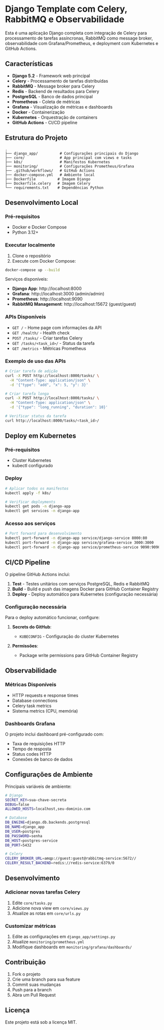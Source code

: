 # Django Template com Celery, RabbitMQ e Observabilidade

Esta é uma aplicação Django completa com integração de Celery para processamento de tarefas assíncronas, RabbitMQ como message broker, observabilidade com Grafana/Prometheus, e deployment com Kubernetes e GitHub Actions.

## Características

- **Django 5.2** - Framework web principal
- **Celery** - Processamento de tarefas distribuídas
- **RabbitMQ** - Message broker para Celery
- **Redis** - Backend de resultados para Celery
- **PostgreSQL** - Banco de dados principal
- **Prometheus** - Coleta de métricas
- **Grafana** - Visualização de métricas e dashboards
- **Docker** - Containerização
- **Kubernetes** - Orquestração de containers
- **GitHub Actions** - CI/CD pipeline

## Estrutura do Projeto

```
.
├── django_app/          # Configurações principais do Django
├── core/                # App principal com views e tasks
├── k8s/                 # Manifestos Kubernetes
├── monitoring/          # Configurações Prometheus/Grafana
├── .github/workflows/   # GitHub Actions
├── docker-compose.yml   # Ambiente local
├── Dockerfile          # Imagem Django
├── Dockerfile.celery   # Imagem Celery
└── requirements.txt    # Dependências Python
```

## Desenvolvimento Local

### Pré-requisitos
- Docker e Docker Compose
- Python 3.12+

### Executar localmente

1. Clone o repositório
2. Execute com Docker Compose:

```bash
docker-compose up --build
```

Serviços disponíveis:
- **Django App**: http://localhost:8000
- **Grafana**: http://localhost:3000 (admin/admin)
- **Prometheus**: http://localhost:9090
- **RabbitMQ Management**: http://localhost:15672 (guest/guest)

### APIs Disponíveis

- `GET /` - Home page com informações da API
- `GET /health/` - Health check
- `POST /tasks/` - Criar tarefas Celery
- `GET /tasks/<task_id>/` - Status da tarefa
- `GET /metrics` - Métricas Prometheus

### Exemplo de uso das APIs

```bash
# Criar tarefa de adição
curl -X POST http://localhost:8000/tasks/ \
  -H "Content-Type: application/json" \
  -d '{"type": "add", "x": 5, "y": 3}'

# Criar tarefa longa
curl -X POST http://localhost:8000/tasks/ \
  -H "Content-Type: application/json" \
  -d '{"type": "long_running", "duration": 10}'

# Verificar status da tarefa
curl http://localhost:8000/tasks/<task_id>/
```

## Deploy em Kubernetes

### Pré-requisitos
- Cluster Kubernetes
- kubectl configurado

### Deploy

```bash
# Aplicar todos os manifestos
kubectl apply -f k8s/

# Verificar deployments
kubectl get pods -n django-app
kubectl get services -n django-app
```

### Acesso aos serviços

```bash
# Port forward para desenvolvimento
kubectl port-forward -n django-app service/django-service 8000:80
kubectl port-forward -n django-app service/grafana-service 3000:3000
kubectl port-forward -n django-app service/prometheus-service 9090:9090
```

## CI/CD Pipeline

O pipeline GitHub Actions inclui:

1. **Test** - Testes unitários com serviços PostgreSQL, Redis e RabbitMQ
2. **Build** - Build e push das imagens Docker para GitHub Container Registry
3. **Deploy** - Deploy automático para Kubernetes (configuração necessária)

### Configuração necessária

Para o deploy automático funcionar, configure:

1. **Secrets do GitHub**:
   - `KUBECONFIG` - Configuração do cluster Kubernetes

2. **Permissões**:
   - Package write permissions para GitHub Container Registry

## Observabilidade

### Métricas Disponíveis

- HTTP requests e response times
- Database connections
- Celery task metrics
- Sistema metrics (CPU, memória)

### Dashboards Grafana

O projeto inclui dashboard pré-configurado com:
- Taxa de requisições HTTP
- Tempo de resposta
- Status codes HTTP
- Conexões de banco de dados

## Configurações de Ambiente

Principais variáveis de ambiente:

```bash
# Django
SECRET_KEY=sua-chave-secreta
DEBUG=false
ALLOWED_HOSTS=localhost,seu-dominio.com

# Database
DB_ENGINE=django.db.backends.postgresql
DB_NAME=django_app
DB_USER=postgres
DB_PASSWORD=senha
DB_HOST=postgres-service
DB_PORT=5432

# Celery
CELERY_BROKER_URL=amqp://guest:guest@rabbitmq-service:5672//
CELERY_RESULT_BACKEND=redis://redis-service:6379/0
```

## Desenvolvimento

### Adicionar novas tarefas Celery

1. Edite `core/tasks.py`
2. Adicione nova view em `core/views.py`
3. Atualize as rotas em `core/urls.py`

### Customizar métricas

1. Edite as configurações em `django_app/settings.py`
2. Atualize `monitoring/prometheus.yml`
3. Modifique dashboards em `monitoring/grafana/dashboards/`

## Contribuição

1. Fork o projeto
2. Crie uma branch para sua feature
3. Commit suas mudanças
4. Push para a branch
5. Abra um Pull Request

## Licença

Este projeto está sob a licença MIT.
